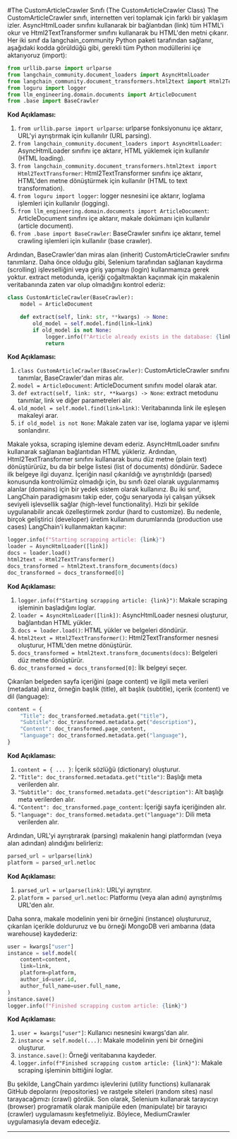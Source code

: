 #The CustomArticleCrawler Sınıfı (The CustomArticleCrawler Class)
The CustomArticleCrawler sınıfı, internetten veri toplamak için farklı bir yaklaşım izler. AsyncHtmlLoader sınıfını kullanarak bir bağlantıdan (link) tüm HTML'i okur ve Html2TextTransformer sınıfını kullanarak bu HTML'den metni çıkarır. Her iki sınıf da langchain_community Python paketi tarafından sağlanır, aşağıdaki kodda görüldüğü gibi, gerekli tüm Python modüllerini içe aktarıyoruz (import): 
```python
from urllib.parse import urlparse 
from langchain_community.document_loaders import AsyncHtmlLoader 
from langchain_community.document_transformers.html2text import Html2TextTransformer 
from loguru import logger 
from llm_engineering.domain.documents import ArticleDocument 
from .base import BaseCrawler
```
**Kod Açıklaması:**
1. `from urllib.parse import urlparse`: urlparse fonksiyonunu içe aktarır, URL'yi ayrıştırmak için kullanılır (URL parsing).
2. `from langchain_community.document_loaders import AsyncHtmlLoader`: AsyncHtmlLoader sınıfını içe aktarır, HTML yüklemek için kullanılır (HTML loading).
3. `from langchain_community.document_transformers.html2text import Html2TextTransformer`: Html2TextTransformer sınıfını içe aktarır, HTML'den metne dönüştürmek için kullanılır (HTML to text transformation).
4. `from loguru import logger`: logger nesnesini içe aktarır, loglama işlemleri için kullanılır (logging).
5. `from llm_engineering.domain.documents import ArticleDocument`: ArticleDocument sınıfını içe aktarır, makale dokümanı için kullanılır (article document).
6. `from .base import BaseCrawler`: BaseCrawler sınıfını içe aktarır, temel crawling işlemleri için kullanılır (base crawler).

Ardından, BaseCrawler'dan miras alan (inherit) CustomArticleCrawler sınıfını tanımlarız. Daha önce olduğu gibi, Selenium tarafından sağlanan kaydırma (scrolling) işlevselliğini veya giriş yapmayı (login) kullanmamıza gerek yoktur. extract metodunda, içeriği çoğaltmaktan kaçınmak için makalenin veritabanında zaten var olup olmadığını kontrol ederiz:
```python
class CustomArticleCrawler(BaseCrawler):
    model = ArticleDocument

    def extract(self, link: str, **kwargs) -> None:
        old_model = self.model.find(link=link)
        if old_model is not None:
            logger.info(f"Article already exists in the database: {link}")
            return
```
**Kod Açıklaması:**
1. `class CustomArticleCrawler(BaseCrawler)`: CustomArticleCrawler sınıfını tanımlar, BaseCrawler'dan miras alır.
2. `model = ArticleDocument`: ArticleDocument sınıfını model olarak atar.
3. `def extract(self, link: str, **kwargs) -> None`: extract metodunu tanımlar, link ve diğer parametreleri alır.
4. `old_model = self.model.find(link=link)`: Veritabanında link ile eşleşen makaleyi arar.
5. `if old_model is not None`: Makale zaten var ise, loglama yapar ve işlemi sonlandırır.

Makale yoksa, scraping işlemine devam ederiz. AsyncHtmlLoader sınıfını kullanarak sağlanan bağlantıdan HTML yükleriz. Ardından, Html2TextTransformer sınıfını kullanarak bunu düz metne (plain text) dönüştürürüz, bu da bir belge listesi (list of documents) döndürür. Sadece ilk belgeye ilgi duyarız. İçeriğin nasıl çıkarıldığı ve ayrıştırıldığı (parsed) konusunda kontrolümüz olmadığı için, bu sınıfı özel olarak uygulanmamış alanlar (domains) için bir yedek sistem olarak kullanırız. Bu iki sınıf, LangChain paradigmasını takip eder, çoğu senaryoda iyi çalışan yüksek seviyeli işlevsellik sağlar (high-level functionality). Hızlı bir şekilde uygulanabilir ancak özelleştirmek zordur (hard to customize). Bu nedenle, birçok geliştirici (developer) üretim kullanım durumlarında (production use cases) LangChain'i kullanmaktan kaçınır:
```python
logger.info(f"Starting scrapping article: {link}")
loader = AsyncHtmlLoader([link])
docs = loader.load()
html2text = Html2TextTransformer()
docs_transformed = html2text.transform_documents(docs)
doc_transformed = docs_transformed[0]
```
**Kod Açıklaması:**
1. `logger.info(f"Starting scrapping article: {link}")`: Makale scraping işleminin başladığını loglar.
2. `loader = AsyncHtmlLoader([link])`: AsyncHtmlLoader nesnesi oluşturur, bağlantıdan HTML yükler.
3. `docs = loader.load()`: HTML yükler ve belgeleri döndürür.
4. `html2text = Html2TextTransformer()`: Html2TextTransformer nesnesi oluşturur, HTML'den metne dönüştürür.
5. `docs_transformed = html2text.transform_documents(docs)`: Belgeleri düz metne dönüştürür.
6. `doc_transformed = docs_transformed[0]`: İlk belgeyi seçer.

Çıkarılan belgeden sayfa içeriğini (page content) ve ilgili meta verileri (metadata) alırız, örneğin başlık (title), alt başlık (subtitle), içerik (content) ve dil (language):
```python
content = {
    "Title": doc_transformed.metadata.get("title"),
    "Subtitle": doc_transformed.metadata.get("description"),
    "Content": doc_transformed.page_content,
    "language": doc_transformed.metadata.get("language"),
}
```
**Kod Açıklaması:**
1. `content = { ... }`: İçerik sözlüğü (dictionary) oluşturur.
2. `"Title": doc_transformed.metadata.get("title")`: Başlığı meta verilerden alır.
3. `"Subtitle": doc_transformed.metadata.get("description")`: Alt başlığı meta verilerden alır.
4. `"Content": doc_transformed.page_content`: İçeriği sayfa içeriğinden alır.
5. `"language": doc_transformed.metadata.get("language")`: Dili meta verilerden alır.

Ardından, URL'yi ayrıştırarak (parsing) makalenin hangi platformdan (veya alan adından) alındığını belirleriz:
```python
parsed_url = urlparse(link)
platform = parsed_url.netloc
```
**Kod Açıklaması:**
1. `parsed_url = urlparse(link)`: URL'yi ayrıştırır.
2. `platform = parsed_url.netloc`: Platformu (veya alan adını) ayrıştırılmış URL'den alır.

Daha sonra, makale modelinin yeni bir örneğini (instance) oluştururuz, çıkarılan içerikle doldururuz ve bu örneği MongoDB veri ambarına (data warehouse) kaydederiz:
```python
user = kwargs["user"]
instance = self.model(
    content=content,
    link=link,
    platform=platform,
    author_id=user.id,
    author_full_name=user.full_name,
)
instance.save()
logger.info(f"Finished scrapping custom article: {link}")
```
**Kod Açıklaması:**
1. `user = kwargs["user"]`: Kullanıcı nesnesini kwargs'dan alır.
2. `instance = self.model(...)`: Makale modelinin yeni bir örneğini oluşturur.
3. `instance.save()`: Örneği veritabanına kaydeder.
4. `logger.info(f"Finished scrapping custom article: {link}")`: Makale scraping işleminin bittiğini loglar.

Bu şekilde, LangChain yardımcı işlevlerini (utility functions) kullanarak GitHub depolarını (repositories) ve rastgele siteleri (random sites) nasıl tarayacağımızı (crawl) gördük. Son olarak, Selenium kullanarak tarayıcıyı (browser) programatik olarak manipüle eden (manipulate) bir tarayıcı (crawler) uygulamasını keşfetmeliyiz. Böylece, MediumCrawler uygulamasıyla devam edeceğiz.

---

